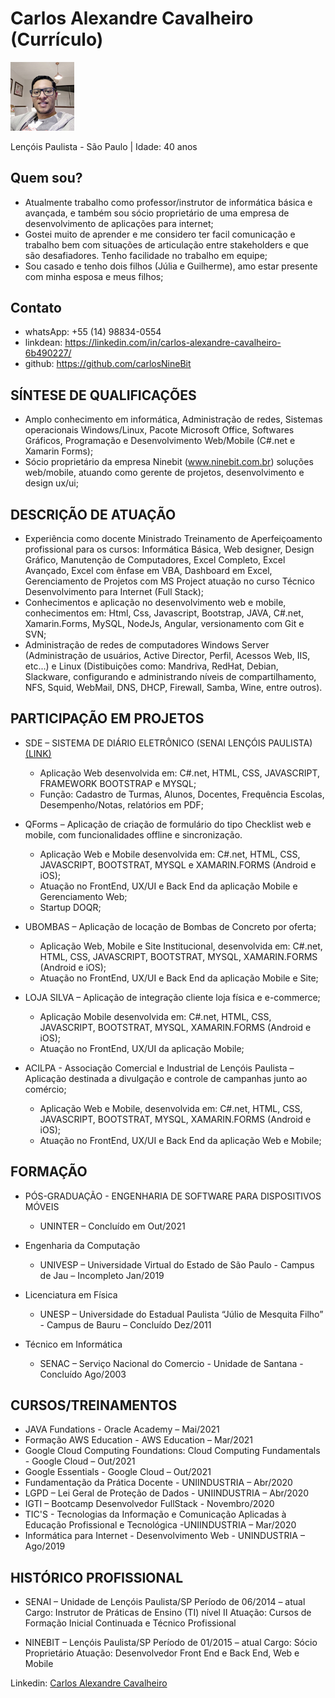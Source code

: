 # Carlos Alexandre Cavalheiro (Currículo)

<p style="text-align:left;"><img src="./images/img_eu.jpg" style="zoom:60%;" /></p>

Lençóis Paulista - São Paulo | Idade: 40 anos

## Quem sou?
-	Atualmente trabalho como professor/instrutor de informática básica e avançada, e também sou sócio proprietário de uma empresa de desenvolvimento de aplicações para internet;
-	Gostei muito de aprender e me considero ter facil comunicação e trabalho bem com situações de articulação entre stakeholders e que são desafiadores. Tenho facilidade no trabalho em equipe;
-	Sou casado e tenho dois filhos (Júlia e Guilherme), amo estar presente com minha esposa e meus filhos;

## Contato
- whatsApp: +55 (14) 98834-0554
- linkdean: https://linkedin.com/in/carlos-alexandre-cavalheiro-6b490227/
- github: https://github.com/carlosNineBit

## SÍNTESE DE QUALIFICAÇÕES
-	Amplo conhecimento em informática, Administração de redes, Sistemas operacionais Windows/Linux, Pacote Microsoft Office, Softwares Gráficos, Programação e Desenvolvimento Web/Mobile (C#.net e Xamarin Forms);
-	Sócio proprietário da empresa Ninebit (www.ninebit.com.br)  soluções web/mobile, atuando como gerente de projetos, desenvolvimento e design ux/ui;

## DESCRIÇÃO DE ATUAÇÃO
-	Experiência como docente Ministrado Treinamento de Aperfeiçoamento profissional para os cursos: Informática Básica, Web designer, Design Gráfico, Manutenção de Computadores, Excel Completo, Excel Avançado, Excel com ênfase em VBA, Dashboard em Excel, Gerenciamento de Projetos com MS Project atuação no curso Técnico Desenvolvimento para Internet (Full Stack);
-	Conhecimentos e aplicação no desenvolvimento web e mobile, conhecimentos em: Html, Css, Javascript, Bootstrap, JAVA, C#.net, Xamarin.Forms, MySQL, NodeJs, Angular, versionamento com Git e SVN;
- Administração de redes de computadores Windows Server (Administração de usuários, Active Director, Perfil, Acessos Web, IIS, etc...) e Linux (Distibuições como: Mandriva, RedHat, Debian, Slackware, configurando e administrando níveis de compartilhamento, NFS, Squid, WebMail, DNS, DHCP, Firewall, Samba, Wine, entre outros).


## PARTICIPAÇÃO EM PROJETOS
- SDE – SISTEMA DE DIÁRIO ELETRÔNICO (SENAI LENÇÓIS PAULISTA) [(LINK)](https://github.com/carlosNineBit/sde_fic)
  - Aplicação Web desenvolvida em: C#.net, HTML, CSS, JAVASCRIPT, FRAMEWORK BOOTSTRAP e MYSQL;
  - Função: Cadastro de Turmas, Alunos, Docentes, Frequência Escolas, Desempenho/Notas, relatórios em PDF;

- QForms – Aplicação de criação de formulário do tipo Checklist web e mobile, com funcionalidades offline e sincronização.
  - Aplicação Web e Mobile desenvolvida em: C#.net, HTML, CSS, JAVASCRIPT, BOOTSTRAT, MYSQL e XAMARIN.FORMS (Android e iOS);
  - Atuação no FrontEnd, UX/UI e Back End da aplicação Mobile e Gerenciamento Web;
  - Startup DOQR;

- UBOMBAS – Aplicação de locação de Bombas de Concreto por oferta;
  -	Aplicação Web, Mobile e Site Institucional, desenvolvida em: C#.net, HTML, CSS, JAVASCRIPT, BOOTSTRAT, MYSQL, XAMARIN.FORMS (Android e iOS);
  -	Atuação no FrontEnd, UX/UI e Back End da aplicação Mobile e Site;

- LOJA SILVA – Aplicação de integração cliente loja física e e-commerce;
  -	Aplicação Mobile desenvolvida em: C#.net, HTML, CSS, JAVASCRIPT, BOOTSTRAT, MYSQL, XAMARIN.FORMS (Android e iOS);
  -	Atuação no FrontEnd, UX/UI da aplicação Mobile;

- ACILPA - Associação Comercial e Industrial de Lençóis Paulista – Aplicação destinada a divulgação e controle de campanhas junto ao comércio;
  -	Aplicação Web e Mobile, desenvolvida em: C#.net, HTML, CSS, JAVASCRIPT, BOOTSTRAT, MYSQL, XAMARIN.FORMS (Android e iOS);
  -	Atuação no FrontEnd, UX/UI e Back End da aplicação Web e Mobile;

## FORMAÇÃO
- PÓS-GRADUAÇÃO - ENGENHARIA DE SOFTWARE PARA DISPOSITIVOS MÓVEIS
  - UNINTER – Concluído em Out/2021

- Engenharia da Computação
  - UNIVESP – Universidade Virtual do Estado de São Paulo - Campus de Jau – Incompleto Jan/2019

- Licenciatura em Física
  - UNESP – Universidade do Estadual Paulista “Júlio de Mesquita Filho” - Campus de Bauru – Concluído Dez/2011

- Técnico em Informática
  - SENAC – Serviço Nacional do Comercio - Unidade de Santana - Concluído Ago/2003

## CURSOS/TREINAMENTOS
- JAVA Fundations - Oracle Academy – Mai/2021
- Formação AWS Education - AWS Education – Mar/2021
- Google Cloud Computing Foundations: Cloud Computing Fundamentals - Google Cloud – Out/2021
- Google Essentials - Google Cloud – Out/2021
- Fundamentação da Prática Docente - UNIINDUSTRIA – Abr/2020
- LGPD – Lei Geral de Proteção de Dados - UNIINDUSTRIA – Abr/2020
- IGTI – Bootcamp Desenvolvedor FullStack - Novembro/2020
- TIC'S - Tecnologias da Informação e Comunicação Aplicadas à Educação Profissional e Tecnológica -UNIINDUSTRIA – Mar/2020
- Informática para Internet - Desenvolvimento Web  - UNINDUSTRIA – Ago/2019

## HISTÓRICO PROFISSIONAL
- SENAI – Unidade de Lençóis Paulista/SP
Período de 06/2014 – atual
Cargo: Instrutor de Práticas de Ensino (TI) nível II
Atuação: Cursos de Formação Inicial Continuada e Técnico Profissional

- NINEBIT – Lençóis Paulista/SP
Período de 01/2015 – atual
Cargo: Sócio Proprietário
Atuação: Desenvolvedor Front End e Back End, Web e Mobile

<div class="badge-base LI-profile-badge" data-locale="pt_BR" data-size="medium" data-theme="light" data-type="VERTICAL" data-vanity="carlos-alexandre-cavalheiro-6b490227" data-version="v1">
  Linkedin: 
  <a class="badge-base__link LI-simple-link" href="https://br.linkedin.com/in/carlos-alexandre-cavalheiro-6b490227?trk=profile-badge">Carlos Alexandre Cavalheiro</a></div>
              
